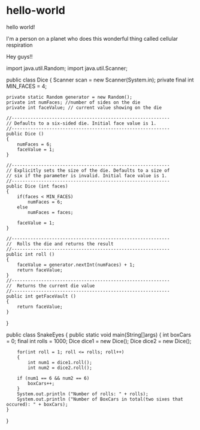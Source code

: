 # hello-world
hello world!

I'm a person on a planet who does this wonderful thing called cellular respiration

Hey guys!!


import java.util.Random;
import java.util.Scanner;

public class Dice 
{
	Scanner scan = new Scanner(System.in);
	private final int MIN_FACES = 4;
	
	private static Random generator = new Random();
	private int numFaces; //number of sides on the die
	private int faceValue; // current value showing on the die
	
	//-----------------------------------------------------------
	// Defaults to a six-sided die. Initial face value is 1.
	//-----------------------------------------------------------
	public Dice ()
	{
		numFaces = 6;
		faceValue = 1;
	}
	
	//-----------------------------------------------------------
	// Explicitly sets the size of the die. Defaults to a size of
	// six if the parameter is invalid. Initial face value is 1.
	//-----------------------------------------------------------
	public Dice (int faces)
	{
		if(faces < MIN_FACES)
			numFaces = 6;
		else
			numFaces = faces;
		
		faceValue = 1;
	}
	
	//-----------------------------------------------------------
	//  Rolls the die and returns the result
	//-----------------------------------------------------------
	public int roll ()
	{
		faceValue = generator.nextInt(numFaces) + 1;
		return faceValue;
	}
	//-----------------------------------------------------------
	//  Returns the current die value
	//-----------------------------------------------------------
	public int getFaceVault ()
	{
		return faceValue;
	}
}






public class SnakeEyes 
{
    public static void main(String[]args) 
    {
    	int boxCars = 0;
    	final int rolls = 1000;
    	Dice dice1 = new Dice();
    	Dice dice2 = new Dice();
		
		for(int roll = 1; roll <= rolls; roll++)
		{
			int num1 = dice1.roll();
			int num2 = dice2.roll();
			
		if (num1 == 6 && num2 == 6)
			boxCars++;
		}
		System.out.println ("Number of rolls: " + rolls);
		System.out.println ("Number of BoxCars in total(two sixes that occured): " + boxCars);
    }
}

